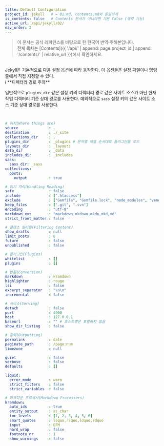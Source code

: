 ```yaml
---
title: Default Configuration
project_id: jekyll   # ← 01.md, contents.md와 동일하게
is_contents: false   # Contents 문서가 아니라면 기본 false (생략 가능)
active_url: /api/jekyll/02/
nav_order: 2  
---
```


> 이 문서는 공식 레퍼런스를 바탕으로 한 한국어 번역·주해본입니다.  
> 전체 목차는 [Contents]({{ '/api/' | append: page.project_id | append: '/contents/' | relative_url }})에서 확인하세요.

<br>
Jekyll은 기본적으로 다음 설정 옵션에 따라 동작한다. 이 옵션들은 설정 파일이나 명령줄에서 직접 지정할 수 있다.
<br>
<div class="blue-caution">
ℹ️ **디렉터리 경로 주의**

일반적으로 <code class="code-inline">plugins_dir</code> 같은 설정 키의 디렉터리 경로 값은 사이트 소스가 아닌 현재 작업 디렉터리 기준 상대 경로를 사용한다. 예외적으로 <code class="code-inline">sass</code> 설정 키의 값은 사이트 소스 기준 상대 경로를 사용한다.
</div>
<br>

```yaml
# 위치(Where things are)
source              : .
destination         : ./_site
collections_dir     : .
plugins_dir         : _plugins # 문자열 배열 순서대로 플러그인을 로드
layouts_dir         : _layouts
data_dir            : _data
includes_dir        : _includes
sass:
  sass_dir: _sass
collections:
  posts:
    output          : true

# 읽기 처리(Handling Reading)
safe                : false
include             : [".htaccess"]
exclude             : ["Gemfile", "Gemfile.lock", "node_modules", "vendor/bundle/", "vendor/cache/", "vendor/gems/", "vendor/ruby/"]
keep_files          : [".git", ".svn"]
encoding            : "utf-8"
markdown_ext        : "markdown,mkdown,mkdn,mkd,md"
strict_front_matter : false

# 콘텐츠 필터링(Filtering Content)
show_drafts         : null
limit_posts         : 0
future              : false
unpublished         : false

# 플러그인(Plugins)
whitelist           : []
plugins             : []

# 변환(Conversion)
markdown            : kramdown
highlighter         : rouge
lsi                 : false
excerpt_separator   : "\n\n"
incremental         : false

# 서비스(Serving)
detach              : false
port                : 4000
host                : 127.0.0.1
baseurl             : "" # 호스트명은 포함하지 않음
show_dir_listing    : false

# 출력(Outputting)
permalink           : date
paginate_path       : /page:num
timezone            : null

quiet               : false
verbose             : false
defaults            : []

liquid:
  error_mode        : warn
  strict_filters    : false
  strict_variables  : false

# 마크다운 프로세서(Markdown Processors)
kramdown:
  auto_ids          : true
  entity_output     : as_char
  toc_levels        : [1, 2, 3, 4, 5, 6]
  smart_quotes      : lsquo,rsquo,ldquo,rdquo
  input             : GFM
  hard_wrap         : false
  footnote_nr       : 1
  show_warnings     : false
  ```
